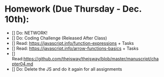# Homework (Due Thursday - Dec. 10th):

- [] Do: NETWORK!
- [] Do: Coding Challenge (Released After Class)
- [] Read: https://javascript.info/function-expressions + Tasks
- [] Read: https://javascript.info/arrow-functions-basics + Tasks
- [] Read:https://github.com/thejsway/thejsway/blob/master/manuscript/chapter04.md
- [] Do: Delete the JS and do it again for all assignments
